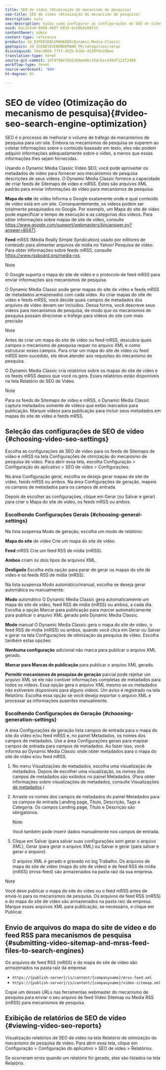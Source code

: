 ```yaml
---
title: SEO de vídeo (Otimização do mecanismo de pesquisa)
seo-title: SEO de vídeo (Otimização do mecanismo de pesquisa)
description: nulo
seo-description: Saiba como configurar as configurações de SEO de vídeo.
uuid: bac2c6a9-8466-4b8f-b835-6cb0b4168513
contentOwner: admin
content-type: reference
products: SG_EXPERIENCEMANAGER/Dynamic-Media-Classic
geptopics: SG_SCENESEVENONDEMAND_PK/categories/setup
discoiquuid: 34ecd868-775f-452b-b26e-d139f0e280ae
translation-type: tm+mt
source-git-commit: 1df4f88ef856160ee06c43dc6ec430df122f2408
workflow-type: tm+mt
source-wordcount: '984'
ht-degree: 0%

---
```



# SEO de vídeo (Otimização do mecanismo de pesquisa){#video-seo-search-engine-optimization}

SEO é o processo de melhorar o volume de tráfego de mecanismos de pesquisa para um site. Embora os mecanismos de pesquisa se superem ao coletar informações sobre o conteúdo baseado em texto, eles não podem adquirir informações adequadamente sobre o vídeo, a menos que essas informações lhes sejam fornecidas.

Usando o Dynamic Media Classic Video SEO, você pode aproveitar os metadados de vídeo para fornecer aos mecanismos de pesquisa descrições de seus vídeos. O Dynamic Media Classic fornece a capacidade de criar feeds de Sitemaps de vídeo e mRSS. Estes são arquivos XML padrão para enviar informações de vídeo para mecanismos de pesquisa:

**Mapa do site** de vídeo Informa o Google exatamente onde e qual conteúdo de vídeo está em um site. Consequentemente, os vídeos podem ser totalmente pesquisados no Google. Por exemplo, um Mapa do site de vídeo pode especificar o tempo de execução e as categorias dos vídeos. Para obter informações sobre mapas de site de vídeo, consulte https://www.google.com/support/webmasters/bin/answer.py?answer=80471.

**Feed** mRSS (Media Really Simple Syndication) usado por editores de conteúdo para alimentar arquivos de mídia no Yahoo! Pesquisa de vídeo. Para obter informações sobre feeds mRSS, consulte https://www.rssboard.org/media-rss.

>[!NOTE]
>
>O Google suporta o mapa do site de vídeo e o protocolo de feed mRSS para enviar informações aos mecanismos de pesquisa.

O Dynamic Media Classic pode gerar mapas do site de vídeo e feeds mRSS de metadados armazenados com cada vídeo. Ao criar mapas do site de vídeo e feeds mRSS, você decide quais campos de metadados dos arquivos de vídeo devem ser incluídos. Dessa forma, você descreve seus vídeos para mecanismos de pesquisa, de modo que os mecanismos de pesquisa possam direcionar o tráfego para vídeos do site com mais precisão

>[!NOTE]
>
>Antes de criar um mapa do site de vídeo ou feed mRSS, descubra quais campos o mecanismo de pesquisa requer no arquivo XML e como estruturar esses campos. Para criar um mapa do site de vídeo ou feed mRSS bem-sucedido, ele deve atender aos requisitos do mecanismo de pesquisa.

O Dynamic Media Classic cria relatórios sobre os mapas do site de vídeo e os feeds mRSS depois que você os gera. Esses relatórios estão disponíveis na tela Relatório de SEO de Vídeo.

>[!NOTE]
>
>Para os feeds de Sitemaps de vídeo e mRSS, o Dynamic Media Classic captura metadados somente de vídeos que estão marcados para publicação. Marque vídeos para publicação para incluir seus metadados em mapas do site de vídeo e feeds mRSS.

## Seleção das configurações de SEO de vídeo {#choosing-video-seo-settings}

Escolha as configurações de SEO de vídeo para os feeds de Sitemaps de vídeo e mRSS na tela Configurações de otimização do mecanismo de pesquisa de vídeo. Para abrir essa tela, escolha Configuração > Configuração do aplicativo > SEO de vídeo > Configurações.

Na área Configuração geral, escolha se deseja gerar mapas de site de vídeo, feeds mRSS ou ambos. Na área Configurações de geração, mapeie os campos de metadados para os campos de entrada.

Depois de escolher as configurações, clique em Gerar (ou Salvar e gerar) para criar o Mapa do site de vídeo, os feeds mRSS ou ambos.

### Escolhendo Configurações Gerais {#choosing-general-settings}

Na lista suspensa Modo de geração, escolha um modo de relatório:

**Mapa do site** de vídeo Crie um mapa do site de vídeo.

**Feed** mRSS Crie um feed RSS de mídia (mRSS).

**Ambos** criam os dois tipos de arquivos XML.

**Desligado** Escolha esta opção para parar de gerar os mapas do site de vídeo e os feeds RSS de mídia (mRSS).

Na lista suspensa Modo automático/manual, escolha se deseja gerar automática ou manualmente:

**Modo** automático O Dynamic Media Classic gera automaticamente um mapa do site de vídeo, feed RSS de mídia (mRSS) ou ambos, a cada dia. Escolha a opção Marcar para publicação para marcar automaticamente para publicar o arquivo XML gerado pelo Dynamic Media Classic.

**Modo** manual O Dynamic Media Classic gera o mapa do site de vídeo, o feed RSS de mídia (mRSS) ou ambos, quando você clica em Gerar ou Salvar e gerar na tela Configurações de otimização da pesquisa de vídeo. Escolha também estas opções:

**Nenhuma configuração** adicional não marca para publicar o arquivo XML gerado.

**Marcar para Marcas de publicação** para publicar o arquivo XML gerado.

**Permitir mecanismos de pesquisa de geração** parcial pode rejeitar um arquivo XML se ele não contiver informações completas de metadados para todos os vídeos. Essa opção gera o arquivo XML mesmo se os metadados não estiverem disponíveis para alguns vídeos. Um aviso é registrado na tela Relatório. Escolha essa opção se você deseja exportar o arquivo XML e processar as informações ausentes manualmente.

### Escolhendo Configurações de Geração {#choosing-generation-settings}

A área Configurações de geração lista campos de entrada para o mapa do site do vídeo e/ou feed mRSS e, no painel Metadados, os nomes dos campos de metadados. Use a área Configurações gerais para mapear campos de entrada para campos de metadados. Ao fazer isso, você informa ao Dynamic Media Classic onde obter metadados para o mapa do site de vídeo e/ou feed mRSS.

1. No menu Visualizações de metadados, escolha uma visualização de metadados. Depois de escolher uma visualização, os nomes dos campos de metadados são exibidos no painel Metadados. (Para obter informações sobre visualizações de metadados, consulte Visualizações [de metadados](application-setup.md#metadata_views).)
1. Arraste os nomes dos campos de metadados do painel Metadados para os campos de entrada Landing page, Título, Descrição, Tags e Categoria. Os campos Landing page, Título e Descrição são obrigatórios.

   >[!NOTE]
   >
   >Você também pode inserir dados manualmente nos campos de entrada.

1. Clique em Salvar (para salvar suas configurações sem gerar o arquivo XML), Gerar (para gerar o arquivo XML) ou Salvar e gerar (para salvar e gerar o arquivo).

   O arquivo XML é gerado e gravado no log Trabalho. Os arquivos de mapa do site de vídeo (mapa do site de vídeo) e de feed RSS de mídia (mRSS) (mrss-feed) são armazenados na pasta raiz da sua empresa.

>[!NOTE]
>
>Você deve publicar o mapa do site do vídeo ou o feed mRSS antes de enviá-lo para os mecanismos de pesquisa. Os arquivos de feed RSS (mRSS) e do mapa do site de vídeo são armazenados na pasta raiz da empresa. Marque esses arquivos XML para publicação, se necessário, e clique em Publicar.

## Envio de arquivos do mapa do site de vídeo e do feed RSS para mecanismos de pesquisa {#submitting-video-sitemap-and-mrss-feed-files-to-search-engines}

Os arquivos de feed RSS (mRSS) e do mapa do site de vídeo são armazenados na pasta raiz da empresa:

* `https://{publish-server}/is/content/{companyname}/mrss-feed.xml`
* `https://{publish-server}/is/content/{companyname}/video-sitemap.xml`

Copie um desses URLs nas ferramentas webmaster do mecanismo de pesquisa para enviar o seu arquivo de feed Video Sitemap ou Media RSS (mRSS) para mecanismos de pesquisa.

## Exibição de relatórios de SEO de vídeo {#viewing-video-seo-reports}

Visualização relatórios de SEO de vídeo na tela Relatório de otimização do mecanismo de pesquisa de vídeo. Para abrir essa tela, clique em Configuração > Configuração do aplicativo > SEO de vídeo > Relatórios.

Se ocorreram erros quando um relatório foi gerado, eles são listados na tela Relatório.
